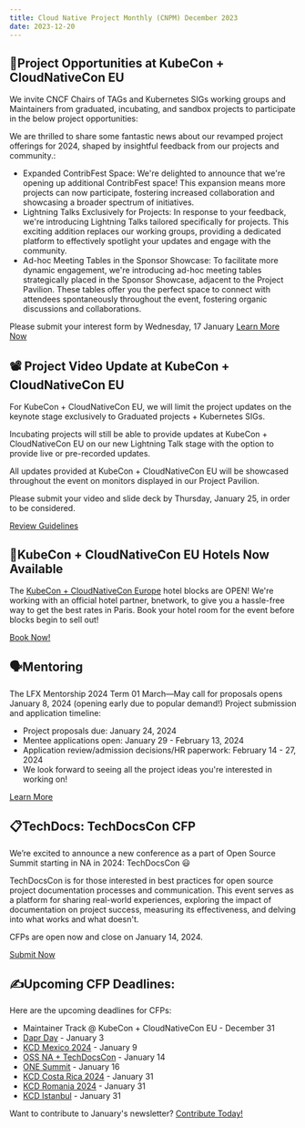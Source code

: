 ```yaml
---
title: Cloud Native Project Monthly (CNPM) December 2023
date: 2023-12-20
---
```


## 📌Project Opportunities at KubeCon + CloudNativeCon EU
We invite CNCF Chairs of TAGs and Kubernetes SIGs working groups and Maintainers from graduated, incubating, and sandbox projects to participate in the below project opportunities: 


We are thrilled to share some fantastic news about our revamped project offerings for 2024, shaped by insightful feedback from our projects and community.:

- Expanded ContribFest Space: We're delighted to announce that we're opening up additional ContribFest space! This expansion means more projects can now participate, fostering increased collaboration and showcasing a broader spectrum of initiatives.
- Lightning Talks Exclusively for Projects: In response to your feedback, we're introducing Lightning Talks tailored specifically for projects. This exciting addition replaces our working groups, providing a dedicated platform to effectively spotlight your updates and engage with the community.
- Ad-hoc Meeting Tables in the Sponsor Showcase: To facilitate more dynamic engagement, we're introducing ad-hoc meeting tables strategically placed in the Sponsor Showcase, adjacent to the Project Pavilion. These tables offer you the perfect space to connect with attendees spontaneously throughout the event, fostering organic discussions and collaborations.

Please submit your interest form by Wednesday, 17 January
[Learn More Now](https://events.linuxfoundation.org/kubecon-cloudnativecon-europe/program/project-opportunities/?utm_source=hs_email&utm_medium=email&_hsenc=p2ANqtz-98E0spAnDIhKO1W2CZIiN-NM1ZaEkFwdDVS8M-4xz_-Pcr8KNd1-3KOAo7RoEW3BliThF0#description-of-opportunities)

## 📽️ Project Video Update at KubeCon + CloudNativeCon EU
For KubeCon + CloudNativeCon EU, we will limit the project updates on the keynote stage exclusively to Graduated projects + Kubernetes SIGs. 

Incubating projects will still be able to provide updates at KubeCon + CloudNativeCon EU on our new Lightning Talk stage with the option to provide live or pre-recorded updates.  

All updates provided at KubeCon + CloudNativeCon EU will be showcased throughout the event on monitors displayed in our Project Pavilion. 

Please submit your video and slide deck by Thursday, January 25, in order to be considered.

[Review Guidelines](https://docs.google.com/forms/d/e/1FAIpQLSf_dCUIsbnCPohBqBtc22G6thTYyvf25kw8MbYb4WUipdC4_A/viewform?_hsenc=p2ANqtz-98E0spAnDIhKO1W2CZIiN-NM1ZaEkFwdDVS8M-4xz_-Pcr8KNd1-3KOAo7RoEW3BliThF0)

## 🏨KubeCon + CloudNativeCon EU Hotels Now Available 
The [KubeCon + CloudNativeCon Europe](https://events.linuxfoundation.org/kubecon-cloudnativecon-europe/?utm_source=hs_email&utm_medium=email&_hsenc=p2ANqtz-98E0spAnDIhKO1W2CZIiN-NM1ZaEkFwdDVS8M-4xz_-Pcr8KNd1-3KOAo7RoEW3BliThF0) hotel blocks are OPEN!  We're working with an official hotel partner, bnetwork, to give you a hassle-free way to get the best rates in Paris.  Book your hotel room for the event before blocks begin to sell out!

[Book Now!](https://events.linuxfoundation.org/kubecon-cloudnativecon-europe/venue-travel/?utm_source=hs_email&utm_medium=email&_hsenc=p2ANqtz-98E0spAnDIhKO1W2CZIiN-NM1ZaEkFwdDVS8M-4xz_-Pcr8KNd1-3KOAo7RoEW3BliThF0#hotel-information)

## 🗣️Mentoring
The LFX Mentorship 2024 Term 01 March—May call for proposals opens January 8, 2024 (opening early due to popular demand!)
Project submission and application timeline:

- Project proposals due: January 24, 2024
- Mentee applications open: January 29 - February 13, 2024
- Application review/admission decisions/HR paperwork: February 14 - 27, 2024
- We look forward to seeing all the project ideas you're interested in working on!

[Learn More](https://github.com/cncf/mentoring/tree/main/programs/lfx-mentorship/2024/01-Mar-May?utm_source=hs_email&utm_medium=email&_hsenc=p2ANqtz-98E0spAnDIhKO1W2CZIiN-NM1ZaEkFwdDVS8M-4xz_-Pcr8KNd1-3KOAo7RoEW3BliThF0)

## 📋TechDocs: TechDocsCon CFP
We’re excited to announce a new conference as a part of Open Source Summit starting in NA in 2024: TechDocsCon 😃

TechDocsCon is for those interested in best practices for open source project documentation processes and communication. This event serves as a platform for sharing real-world experiences, exploring the impact of documentation on project success, measuring its effectiveness, and delving into what works and what doesn't. 

CFPs are open now and close on January 14, 2024.

[Submit Now](https://events.linuxfoundation.org/open-source-summit-north-america/program/cfp/?utm_source=hs_email&utm_medium=email&_hsenc=p2ANqtz-98E0spAnDIhKO1W2CZIiN-NM1ZaEkFwdDVS8M-4xz_-Pcr8KNd1-3KOAo7RoEW3BliThF0#events-and-suggested-topics)


## ✍️Upcoming CFP Deadlines:
Here are the upcoming deadlines for CFPs:
- Maintainer Track @ KubeCon + CloudNativeCon EU - December 31
- [Dapr Day](https://sessionize.com/Dapr-Day-2024?utm_source=hs_email&utm_medium=email&_hsenc=p2ANqtz-98E0spAnDIhKO1W2CZIiN-NM1ZaEkFwdDVS8M-4xz_-Pcr8KNd1-3KOAo7RoEW3BliThF0) - January 3
- [KCD Mexico 2024](https://sessionize.com/ccoss-kcdgdl-2024/?utm_source=hs_email&utm_medium=email&_hsenc=p2ANqtz-98E0spAnDIhKO1W2CZIiN-NM1ZaEkFwdDVS8M-4xz_-Pcr8KNd1-3KOAo7RoEW3BliThF0) - January 9
- [OSS NA + TechDocsCon](https://events.linuxfoundation.org/open-source-summit-north-america/program/cfp/?utm_source=hs_email&utm_medium=email&_hsenc=p2ANqtz-98E0spAnDIhKO1W2CZIiN-NM1ZaEkFwdDVS8M-4xz_-Pcr8KNd1-3KOAo7RoEW3BliThF0#overview) - January 14
- [ONE Summit](https://events.linuxfoundation.org/one-summit-north-america/program/cfp/?utm_source=hs_email&utm_medium=email&_hsenc=p2ANqtz-98E0spAnDIhKO1W2CZIiN-NM1ZaEkFwdDVS8M-4xz_-Pcr8KNd1-3KOAo7RoEW3BliThF0#overview) - January 16
- [KCD Costa Rica 2024](https://sessionize.com/kubernetes-community-day-costa-rica-2024?utm_source=hs_email&utm_medium=email&_hsenc=p2ANqtz-98E0spAnDIhKO1W2CZIiN-NM1ZaEkFwdDVS8M-4xz_-Pcr8KNd1-3KOAo7RoEW3BliThF0) - January 31
- [KCD Romania 2024](https://sessionize.com/kcd-romania-2024?utm_source=hs_email&utm_medium=email&_hsenc=p2ANqtz-98E0spAnDIhKO1W2CZIiN-NM1ZaEkFwdDVS8M-4xz_-Pcr8KNd1-3KOAo7RoEW3BliThF0) - January 31
- [KCD Istanbul](https://sessionize.com/kubernetes-community-days-istanbul/?utm_source=hs_email&utm_medium=email&_hsenc=p2ANqtz-98E0spAnDIhKO1W2CZIiN-NM1ZaEkFwdDVS8M-4xz_-Pcr8KNd1-3KOAo7RoEW3BliThF0) - January 31


Want to contribute to January's newsletter? 
[Contribute Today!](projects@cncf.io)

